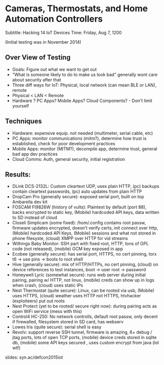 # Cameras, Thermostats, and Home Automation Controllers
Subtitle: Hacking 14 IoT Devices
Time: Friday, Aug 7, 1200

(Initial testing was in November 2014)


## Over View of Testing
- Goals: Figure out what we want to get out
- "What is someone likely to do to make us look bad" generally wont care about security after that
- Three diff ways for IoT: Physical, local network (can mean BLE or LAN), remote
- Physical < LAN < Remote
- Hardware ? PC Apps? Mobile Apps? Cloud Components? - Don't limit yourself

## Techniques
- Hardware: expensive equip. not needed (multimeter, serial cable, etc)
- PC Apps: monitor communications (mitm?), determine how trust is established, check for poor development practices
- Mobile Apps: monitor (MITM?), decompile app, determine trust, general bad app dev practices
- Cloud Comms: Auth, general security, initial registration

## Results:
- DLink DCS-2132L: Custom cleartext UDP, uses plain HTTP, (pc) backups contain cleartext passwords, (pc) auto updates from plain HTTP
- DropCam Pro (generally secure): exposed serial port, built on top Ambarella dev kit
- FOSCAM FI9826W (history of vults): Plaintext by default (port 88), backs encrypted to static key, (Mobile) hardcoded API keys, data written to SD instead of cloud
- Closeli Simplicam (some fixed): /hom/.config contains root passw, firmware updates encrypted, doesn't verify certs, init connect over http, (Mobile) hardcoded API Keys, (Mobile) sessions and what not stored in phone filesyste, (cloud) XMPP over HTTP for vid streams
- Withings Baby Monitor: SSH part with fixed root, HTTP, tons of GPL code (not released), (mobile) GCM key exposed in app
- Ecobee (generally secure): has serial port, HTTPS, no cert pinning, torx t6 -> use pins -> boots to root shell
- Hive (generally secure): mix of HTTP/HTTPs, no cert pinning, (cloud) on device references to test instances, boot -> user root -> password <blank>
- Honeywell Lyric (somewhat secure): runs web server during initial pairing, pairing w/ HTTP, not linux, (mobile) creds can show up in logs when crash, (cloud) uses static IPs
- Nest Thermostat (quite secure): Linux, can be rooted via usb, (Mobile) uses HTTPS, (cloud) weather uses HTTP not HTTPS, htvhacker (exploiteers) put out roots
- Nest Protect (yet to be rooted/ secure right now): during pairing acts as open WiFi service (mess with this)
- Control4 HC-250: No network controlls, default root passw, only decent if firewalled, filesystem stored in SD card, has webserv
- Lowes Iris (quite secure): serial shell is easy
- Revolv: support reverse SSH tunnel, firmware is amazing, 6+ debug / jtag ports, lots of open TCP ports, (mobile) device creds stored in sqlite db, (mobile) some API keys secured , uses custom encrypt from java (lol wtf)


slides: syn.ac/defcon2015iot
